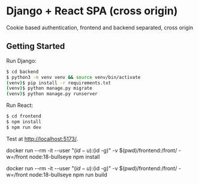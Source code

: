 # Django + React SPA (cross origin)

Cookie based authentication, frontend and backend separated, cross origin

## Getting Started

Run Django:

```sh
$ cd backend
$ python3 -m venv venv && source venv/bin/activate
(venv)$ pip install -r requirements.txt
(venv)$ python manage.py migrate
(venv)$ python manage.py runserver
```

Run React:

```sh
$ cd frontend
$ npm install
$ npm run dev
```

Test at [http://localhost:5173/](http://localhost:5173/).


docker run --rm -it --user "$(id -u):$(id -g)" -v $(pwd)/frontend:/front/ -w=/front node:18-bullseye npm install

docker run --rm -it --user "$(id -u):$(id -g)" -v $(pwd)/frontend:/front/ -w=/front node:18-bullseye npm run build